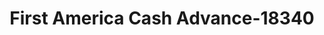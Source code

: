---
f_zip-code: 74075
f_state-code: OK
title: First America Cash Advance-18340
f_phone: 405-377-0801
f_city-only: Stillwater
f_address: 917 North Perkins Road Stillwater
f_location-unique-id: '18340'
slug: first-america-cash-advance-18340
updated-on: '2024-05-30T13:46:58.046Z'
created-on: '2024-05-30T13:36:59.803Z'
published-on: '2024-05-30T13:54:32.469Z'
f_city-state: cms/city/stillwater-ok.md
f_company: cms/company/first-america-cash-advance.md
f_state: cms/state/oklahoma.md
layout: '[payday-loan].html'
tags: payday-loan
---